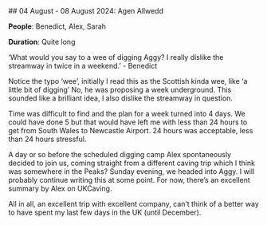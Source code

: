 <link rel="stylesheet" href="styles.css">
## 04 August - 08 August 2024: Agen Allwedd

**People**: Benedict, Alex, Sarah

**Duration**: Quite long

‘What would you say to a wee of digging Aggy? I really dislike the streamway in twice in a weekend.’ - Benedict

Notice the typo ‘wee’, initially I read this as the Scottish kinda wee, like ‘a little bit of digging’ No, he was proposing a week underground. This sounded like a brilliant idea, I also dislike the streamway in question.

Time was difficult to find and the plan for a week turned into 4 days. We could have done 5 but that would have left me with less than 24 hours to get from South Wales to Newcastle Airport. 24 hours was acceptable, less than 24 hours stressful.

A day or so before the scheduled digging camp Alex spontaneously decided to join us, coming straight from a different caving trip which I think was somewhere in the Peaks? Sunday evening, we headed into Aggy. I will probably continue writing this at some point. For now, there’s an excellent summary by Alex on UKCaving.

All in all, an excellent trip with excellent company, can’t think of a better way to have spent my last few days in the UK (until December).

